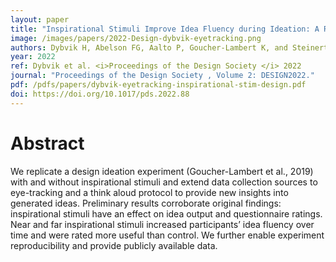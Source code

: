 ```yaml
---
layout: paper
title: "Inspirational Stimuli Improve Idea Fluency during Ideation: A Replication and Extension Study with Eye-Tracking"
image: /images/papers/2022-Design-dybvik-eyetracking.png
authors: Dybvik H, Abelson FG, Aalto P, Goucher-Lambert K, and Steinert M.
year: 2022
ref: Dybvik et al. <i>Proceedings of the Design Society </i> 2022
journal: "Proceedings of the Design Society , Volume 2: DESIGN2022."
pdf: /pdfs/papers/dybvik-eyetracking-inspirational-stim-design.pdf
doi: https://doi.org/10.1017/pds.2022.88
---
```

		

# Abstract	

We replicate a design ideation experiment (Goucher-Lambert et al., 2019) with and without inspirational stimuli and extend data collection sources to eye-tracking and a think aloud protocol to provide new insights into generated ideas. Preliminary results corroborate original findings: inspirational stimuli have an effect on idea output and questionnaire ratings. Near and far inspirational stimuli increased participants’ idea fluency over time and were rated more useful than control. We further enable experiment reproducibility and provide publicly available data.